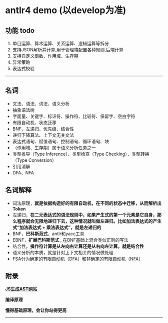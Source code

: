 # antlr4 demo (以develop为准)

## 功能 todo
1. 单目运算、算术运算、关系运算、逻辑运算等拆分
2. 支持JSON解析并计算,用于管理端配置各种规则,后端计算
3. 支持自定义函数、作用域、生存期
4. 异常策略
5. 表达式校验

---

## 名词

- 文法、语法、词法、语义分析
- 抽象语法树
- 字面量、关键字、标识符、操作符、比较符、保留字、空白字符
- 有限自动机、状态迁移
- BNF、左递归、优先级、结合性
- 递归下降算法、上下文无关文法
- 表达式语句、赋值语句、控制语句、循环语句、块
- （作用域、生存期）属于语义分析任务之一
- 类型推导（Type Inference）、类型检查（Type Checking）、类型转换（Type Conversion）
- 引用消解
- DFA、NFA


## 名词解释
- 词法原理，<strong>就是依据构造好的有限自动机，在不同的状态中迁移，从而解析出Token</strong>
- 左递归，<strong>在二元表达式的语法规则中，如果产生式的第一个元素是它自身，那么程序就会无限地递归下去，这种情况就叫做左递归。比如加法表达式的产生式“加法表达式 + 乘法表达式”，就是左递归的</strong>
- BNF，<strong>巴科斯范式</strong>，antlr和yacc工具
- EBNF，<strong>扩展巴科斯范式</strong> , 在BNF基础上混合类似正则的写法
- 结合性，<strong>操作符计算是从左向右计算还是从右向左计算，就是结合性</strong>
- 语义分析的本质，就是针对上下文相关的情况做处理
- FSA分为确定的有限自动机（DFA）和非确定的有限自动机（NFA）


## 附录
**[JS生成AST网站](https://resources.jointjs.com/demos/javascript-ast)**

**编译原理**

**懂得基础原理，会让你站得更高**

 ****



